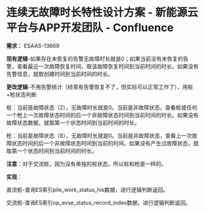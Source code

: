 # 连续无故障时长特性设计方案 - 新能源云平台与APP开发团队 - Confluence
**需求：** ESAAS-13669

**现有逻辑**-如果存在未恢复的告警无故障时长就是0；如果当前没有未恢复的告警，查看最近一次故障恢复时间，取该故障恢复时间到当前时间的时长。如果没有告警信息，就取创建时间到当前时间的时长。

**更改逻辑**-不用告警统计（经常有告警恢复不了，但实际可以正常工作了），用桩+枪状态判断

桩：当前是故障状态（2），无故障时长就是0。当前是非故障状态，查看桩或任何一个枪上一次故障状态时间的后一个非故障状态时间到当前时间的时长。如果没有故障状态数据，就取第一个状态时间到当前时间的时长。

  
枪：当前是故障状态（8），无故障时长就是0。当前是非故障状态，查看上一次故障状态时间的后一个非故障状态时间到当前的时间。如果没有产生过故障状态，就取第一个状态时间到当前时间的时长。

**注意**：对于交流桩，因为没有单独的桩状态，所以桩和枪是一样的。

**实现**：

直流桩-查询ES索引pile\_work\_status_his数据，进行逻辑判断返回。

交流桩-查询ES索引op\_evse\_status\_record\_index数据，进行逻辑判断返回。